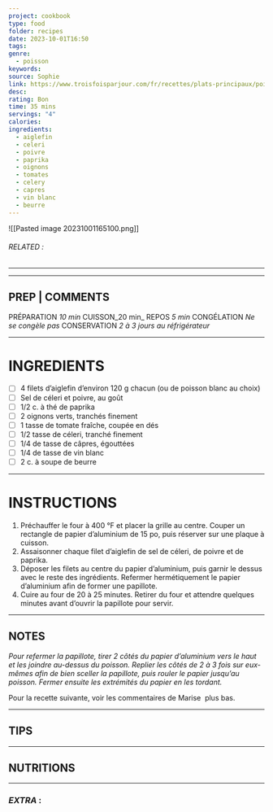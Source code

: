 ```yaml
---
project: cookbook
type: food
folder: recipes
date: 2023-10-01T16:50
tags: 
genre:
  - poisson
keywords: 
source: Sophie
link: https://www.troisfoisparjour.com/fr/recettes/plats-principaux/poissons/papillote-daiglefin-aux-tomates-au-celeri-aux-capres/
desc: 
rating: Bon
time: 35 mins
servings: "4"
calories: 
ingredients:
  - aiglefin
  - celeri
  - poivre
  - paprika
  - oignons
  - tomates
  - celery
  - capres
  - vin blanc
  - beurre
---
```


![[Pasted image 20231001165100.png]]
###### *RELATED* : 
---


---
## PREP | COMMENTS

PRÉPARATION _10 min_
CUISSON_20 min_
REPOS _5 min_
CONGÉLATION _Ne se congèle pas_
CONSERVATION _2 à 3 jours au réfrigérateur_

---
# INGREDIENTS

- [ ] 4 filets d’aiglefin d’environ 120 g chacun (ou de poisson blanc au choix)
- [ ] Sel de céleri et poivre, au goût
- [ ] 1/2 c. à thé de paprika
- [ ] 2 oignons verts, tranchés finement
- [ ] 1 tasse de tomate fraîche, coupée en dés
- [ ] 1/2 tasse de céleri, tranché finement
- [ ] 1/4 de tasse de câpres, égouttées
- [ ] 1/4 de tasse de vin blanc
- [ ] 2 c. à soupe de beurre

---
# INSTRUCTIONS

1. Préchauffer le four à 400 °F et placer la grille au centre. Couper un rectangle de papier d’aluminium de 15 po, puis réserver sur une plaque à cuisson.
2. Assaisonner chaque filet d’aiglefin de sel de céleri, de poivre et de paprika.
3. Déposer les filets au centre du papier d’aluminium, puis garnir le dessus avec le reste des ingrédients. Refermer hermétiquement le papier d’aluminium afin de former une papillote.
4. Cuire au four de 20 à 25 minutes. Retirer du four et attendre quelques minutes avant d’ouvrir la papillote pour servir.

---
## NOTES

_Pour refermer la papillote, tirer 2 côtés du papier d’aluminium vers le haut et les joindre au-dessus du poisson. Replier les côtés de 2 à 3 fois sur eux-mêmes afin de bien sceller la papillote, puis rouler le papier jusqu’au poisson. Fermer ensuite les extrémités du papier en les tordant._ 

Pour la recette suivante, voir les commentaires de Marise  plus bas.

---
## TIPS



---
## NUTRITIONS



---
### *EXTRA* :



